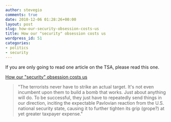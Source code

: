 ```yaml
---
author: stevegio
comments: true
date: 2010-12-06 01:28:26+00:00
layout: post
slug: how-our-security-obsession-costs-us
title: How our "security" obsession costs us
wordpress_id: 51
categories:
- politics
- security
---
```


If you are only going to read one article on the TSA, please read this one. 

[How our "security" obsession costs us](http://www.salon.com/news/feature/2010/11/30/oversized_security_hurts_america/index.html)


<blockquote>"The terrorists never have to strike an actual target. It's not even incumbent upon them to build a bomb that works. Just about anything will do. To be successful, they just have to repeatedly send things in our direction, inciting the expectable Pavlovian reaction from the U.S. national security state, causing it to further tighten its grip (grope?) at yet greater taxpayer expense."</blockquote>






